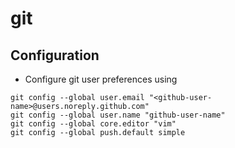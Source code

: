 # git

## Configuration

- Configure git user preferences using

 ```
git config --global user.email "<github-user-name>@users.noreply.github.com"
git config --global user.name "github-user-name"
git config --global core.editor "vim"
git config --global push.default simple
 ```
